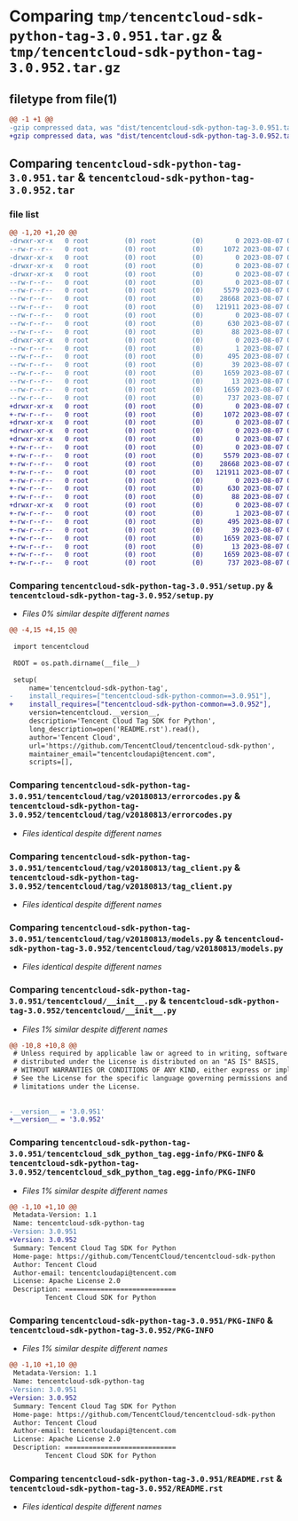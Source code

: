 # Comparing `tmp/tencentcloud-sdk-python-tag-3.0.951.tar.gz` & `tmp/tencentcloud-sdk-python-tag-3.0.952.tar.gz`

## filetype from file(1)

```diff
@@ -1 +1 @@
-gzip compressed data, was "dist/tencentcloud-sdk-python-tag-3.0.951.tar", last modified: Mon Aug  7 00:33:58 2023, max compression
+gzip compressed data, was "dist/tencentcloud-sdk-python-tag-3.0.952.tar", last modified: Mon Aug  7 09:01:59 2023, max compression
```

## Comparing `tencentcloud-sdk-python-tag-3.0.951.tar` & `tencentcloud-sdk-python-tag-3.0.952.tar`

### file list

```diff
@@ -1,20 +1,20 @@
-drwxr-xr-x   0 root         (0) root         (0)        0 2023-08-07 00:33:58.000000 tencentcloud-sdk-python-tag-3.0.951/
--rw-r--r--   0 root         (0) root         (0)     1072 2023-08-07 00:33:58.000000 tencentcloud-sdk-python-tag-3.0.951/setup.py
-drwxr-xr-x   0 root         (0) root         (0)        0 2023-08-07 00:33:58.000000 tencentcloud-sdk-python-tag-3.0.951/tencentcloud/
-drwxr-xr-x   0 root         (0) root         (0)        0 2023-08-07 00:33:58.000000 tencentcloud-sdk-python-tag-3.0.951/tencentcloud/tag/
-drwxr-xr-x   0 root         (0) root         (0)        0 2023-08-07 00:33:58.000000 tencentcloud-sdk-python-tag-3.0.951/tencentcloud/tag/v20180813/
--rw-r--r--   0 root         (0) root         (0)        0 2023-08-07 00:33:58.000000 tencentcloud-sdk-python-tag-3.0.951/tencentcloud/tag/v20180813/__init__.py
--rw-r--r--   0 root         (0) root         (0)     5579 2023-08-07 00:33:58.000000 tencentcloud-sdk-python-tag-3.0.951/tencentcloud/tag/v20180813/errorcodes.py
--rw-r--r--   0 root         (0) root         (0)    28668 2023-08-07 00:33:58.000000 tencentcloud-sdk-python-tag-3.0.951/tencentcloud/tag/v20180813/tag_client.py
--rw-r--r--   0 root         (0) root         (0)   121911 2023-08-07 00:33:58.000000 tencentcloud-sdk-python-tag-3.0.951/tencentcloud/tag/v20180813/models.py
--rw-r--r--   0 root         (0) root         (0)        0 2023-08-07 00:33:58.000000 tencentcloud-sdk-python-tag-3.0.951/tencentcloud/tag/__init__.py
--rw-r--r--   0 root         (0) root         (0)      630 2023-08-07 00:33:58.000000 tencentcloud-sdk-python-tag-3.0.951/tencentcloud/__init__.py
--rw-r--r--   0 root         (0) root         (0)       88 2023-08-07 00:33:58.000000 tencentcloud-sdk-python-tag-3.0.951/setup.cfg
-drwxr-xr-x   0 root         (0) root         (0)        0 2023-08-07 00:33:58.000000 tencentcloud-sdk-python-tag-3.0.951/tencentcloud_sdk_python_tag.egg-info/
--rw-r--r--   0 root         (0) root         (0)        1 2023-08-07 00:33:58.000000 tencentcloud-sdk-python-tag-3.0.951/tencentcloud_sdk_python_tag.egg-info/dependency_links.txt
--rw-r--r--   0 root         (0) root         (0)      495 2023-08-07 00:33:58.000000 tencentcloud-sdk-python-tag-3.0.951/tencentcloud_sdk_python_tag.egg-info/SOURCES.txt
--rw-r--r--   0 root         (0) root         (0)       39 2023-08-07 00:33:58.000000 tencentcloud-sdk-python-tag-3.0.951/tencentcloud_sdk_python_tag.egg-info/requires.txt
--rw-r--r--   0 root         (0) root         (0)     1659 2023-08-07 00:33:58.000000 tencentcloud-sdk-python-tag-3.0.951/tencentcloud_sdk_python_tag.egg-info/PKG-INFO
--rw-r--r--   0 root         (0) root         (0)       13 2023-08-07 00:33:58.000000 tencentcloud-sdk-python-tag-3.0.951/tencentcloud_sdk_python_tag.egg-info/top_level.txt
--rw-r--r--   0 root         (0) root         (0)     1659 2023-08-07 00:33:58.000000 tencentcloud-sdk-python-tag-3.0.951/PKG-INFO
--rw-r--r--   0 root         (0) root         (0)      737 2023-08-07 00:33:58.000000 tencentcloud-sdk-python-tag-3.0.951/README.rst
+drwxr-xr-x   0 root         (0) root         (0)        0 2023-08-07 09:01:59.000000 tencentcloud-sdk-python-tag-3.0.952/
+-rw-r--r--   0 root         (0) root         (0)     1072 2023-08-07 09:01:58.000000 tencentcloud-sdk-python-tag-3.0.952/setup.py
+drwxr-xr-x   0 root         (0) root         (0)        0 2023-08-07 09:01:59.000000 tencentcloud-sdk-python-tag-3.0.952/tencentcloud/
+drwxr-xr-x   0 root         (0) root         (0)        0 2023-08-07 09:01:59.000000 tencentcloud-sdk-python-tag-3.0.952/tencentcloud/tag/
+drwxr-xr-x   0 root         (0) root         (0)        0 2023-08-07 09:01:59.000000 tencentcloud-sdk-python-tag-3.0.952/tencentcloud/tag/v20180813/
+-rw-r--r--   0 root         (0) root         (0)        0 2023-08-07 09:01:58.000000 tencentcloud-sdk-python-tag-3.0.952/tencentcloud/tag/v20180813/__init__.py
+-rw-r--r--   0 root         (0) root         (0)     5579 2023-08-07 09:01:58.000000 tencentcloud-sdk-python-tag-3.0.952/tencentcloud/tag/v20180813/errorcodes.py
+-rw-r--r--   0 root         (0) root         (0)    28668 2023-08-07 09:01:58.000000 tencentcloud-sdk-python-tag-3.0.952/tencentcloud/tag/v20180813/tag_client.py
+-rw-r--r--   0 root         (0) root         (0)   121911 2023-08-07 09:01:58.000000 tencentcloud-sdk-python-tag-3.0.952/tencentcloud/tag/v20180813/models.py
+-rw-r--r--   0 root         (0) root         (0)        0 2023-08-07 09:01:58.000000 tencentcloud-sdk-python-tag-3.0.952/tencentcloud/tag/__init__.py
+-rw-r--r--   0 root         (0) root         (0)      630 2023-08-07 09:01:58.000000 tencentcloud-sdk-python-tag-3.0.952/tencentcloud/__init__.py
+-rw-r--r--   0 root         (0) root         (0)       88 2023-08-07 09:01:59.000000 tencentcloud-sdk-python-tag-3.0.952/setup.cfg
+drwxr-xr-x   0 root         (0) root         (0)        0 2023-08-07 09:01:59.000000 tencentcloud-sdk-python-tag-3.0.952/tencentcloud_sdk_python_tag.egg-info/
+-rw-r--r--   0 root         (0) root         (0)        1 2023-08-07 09:01:59.000000 tencentcloud-sdk-python-tag-3.0.952/tencentcloud_sdk_python_tag.egg-info/dependency_links.txt
+-rw-r--r--   0 root         (0) root         (0)      495 2023-08-07 09:01:59.000000 tencentcloud-sdk-python-tag-3.0.952/tencentcloud_sdk_python_tag.egg-info/SOURCES.txt
+-rw-r--r--   0 root         (0) root         (0)       39 2023-08-07 09:01:59.000000 tencentcloud-sdk-python-tag-3.0.952/tencentcloud_sdk_python_tag.egg-info/requires.txt
+-rw-r--r--   0 root         (0) root         (0)     1659 2023-08-07 09:01:59.000000 tencentcloud-sdk-python-tag-3.0.952/tencentcloud_sdk_python_tag.egg-info/PKG-INFO
+-rw-r--r--   0 root         (0) root         (0)       13 2023-08-07 09:01:59.000000 tencentcloud-sdk-python-tag-3.0.952/tencentcloud_sdk_python_tag.egg-info/top_level.txt
+-rw-r--r--   0 root         (0) root         (0)     1659 2023-08-07 09:01:59.000000 tencentcloud-sdk-python-tag-3.0.952/PKG-INFO
+-rw-r--r--   0 root         (0) root         (0)      737 2023-08-07 09:01:58.000000 tencentcloud-sdk-python-tag-3.0.952/README.rst
```

### Comparing `tencentcloud-sdk-python-tag-3.0.951/setup.py` & `tencentcloud-sdk-python-tag-3.0.952/setup.py`

 * *Files 0% similar despite different names*

```diff
@@ -4,15 +4,15 @@
 
 import tencentcloud
 
 ROOT = os.path.dirname(__file__)
 
 setup(
     name='tencentcloud-sdk-python-tag',
-    install_requires=["tencentcloud-sdk-python-common==3.0.951"],
+    install_requires=["tencentcloud-sdk-python-common==3.0.952"],
     version=tencentcloud.__version__,
     description='Tencent Cloud Tag SDK for Python',
     long_description=open('README.rst').read(),
     author='Tencent Cloud',
     url='https://github.com/TencentCloud/tencentcloud-sdk-python',
     maintainer_email="tencentcloudapi@tencent.com",
     scripts=[],
```

### Comparing `tencentcloud-sdk-python-tag-3.0.951/tencentcloud/tag/v20180813/errorcodes.py` & `tencentcloud-sdk-python-tag-3.0.952/tencentcloud/tag/v20180813/errorcodes.py`

 * *Files identical despite different names*

### Comparing `tencentcloud-sdk-python-tag-3.0.951/tencentcloud/tag/v20180813/tag_client.py` & `tencentcloud-sdk-python-tag-3.0.952/tencentcloud/tag/v20180813/tag_client.py`

 * *Files identical despite different names*

### Comparing `tencentcloud-sdk-python-tag-3.0.951/tencentcloud/tag/v20180813/models.py` & `tencentcloud-sdk-python-tag-3.0.952/tencentcloud/tag/v20180813/models.py`

 * *Files identical despite different names*

### Comparing `tencentcloud-sdk-python-tag-3.0.951/tencentcloud/__init__.py` & `tencentcloud-sdk-python-tag-3.0.952/tencentcloud/__init__.py`

 * *Files 1% similar despite different names*

```diff
@@ -10,8 +10,8 @@
 # Unless required by applicable law or agreed to in writing, software
 # distributed under the License is distributed on an "AS IS" BASIS,
 # WITHOUT WARRANTIES OR CONDITIONS OF ANY KIND, either express or implied.
 # See the License for the specific language governing permissions and
 # limitations under the License.
 
 
-__version__ = '3.0.951'
+__version__ = '3.0.952'
```

### Comparing `tencentcloud-sdk-python-tag-3.0.951/tencentcloud_sdk_python_tag.egg-info/PKG-INFO` & `tencentcloud-sdk-python-tag-3.0.952/tencentcloud_sdk_python_tag.egg-info/PKG-INFO`

 * *Files 1% similar despite different names*

```diff
@@ -1,10 +1,10 @@
 Metadata-Version: 1.1
 Name: tencentcloud-sdk-python-tag
-Version: 3.0.951
+Version: 3.0.952
 Summary: Tencent Cloud Tag SDK for Python
 Home-page: https://github.com/TencentCloud/tencentcloud-sdk-python
 Author: Tencent Cloud
 Author-email: tencentcloudapi@tencent.com
 License: Apache License 2.0
 Description: ============================
         Tencent Cloud SDK for Python
```

### Comparing `tencentcloud-sdk-python-tag-3.0.951/PKG-INFO` & `tencentcloud-sdk-python-tag-3.0.952/PKG-INFO`

 * *Files 1% similar despite different names*

```diff
@@ -1,10 +1,10 @@
 Metadata-Version: 1.1
 Name: tencentcloud-sdk-python-tag
-Version: 3.0.951
+Version: 3.0.952
 Summary: Tencent Cloud Tag SDK for Python
 Home-page: https://github.com/TencentCloud/tencentcloud-sdk-python
 Author: Tencent Cloud
 Author-email: tencentcloudapi@tencent.com
 License: Apache License 2.0
 Description: ============================
         Tencent Cloud SDK for Python
```

### Comparing `tencentcloud-sdk-python-tag-3.0.951/README.rst` & `tencentcloud-sdk-python-tag-3.0.952/README.rst`

 * *Files identical despite different names*

